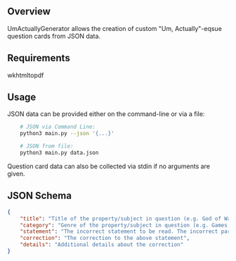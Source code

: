 ## Overview

UmActuallyGenerator allows the creation of custom "Um, Actually"-eqsue question cards from JSON data.

## Requirements

wkhtmltopdf

## Usage

JSON data can be provided either on the command-line or via a file:

```bash
    # JSON via Command Line:
    python3 main.py --json '{...}'

    # JSON from file:
    python3 main.py data.json
```

Question card data can also be collected via stdin if no arguments are given.

## JSON Schema

```json
{
    "title": "Title of the property/subject in question (e.g. God of War, Akira, etc.)",
    "category": "Genre of the property/subject in question (e.g. Games, TV, etc.)",
    "statement": "The incorrect statement to be read. The incorrect part to be highlighted should be placed within square brackets [like this]",
    "correction": "The correction to the above statement",
    "details": "Additional details about the correction"
}
```
